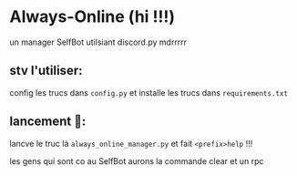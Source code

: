 # Always-Online (hi !!!)
un manager SelfBot utilsiant discord.py mdrrrrr

## stv l'utiliser:
config les trucs dans `config.py` et installe les trucs dans `requirements.txt`
## lancement :exploding_head::
lancve le truc là `always_online_manager.py`
et fait `<prefix>help` !!!

les gens qui sont co au SelfBot aurons la commande clear et un rpc